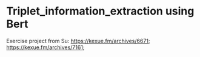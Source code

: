 # Triplet_information_extraction using Bert
Exercise project from Su: https://kexue.fm/archives/6671;   https://kexue.fm/archives/7161;   
